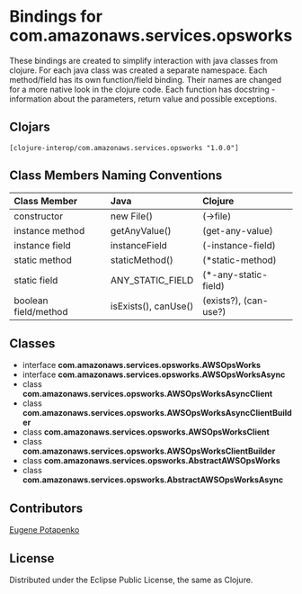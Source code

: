 # Bindings for com.amazonaws.services.opsworks

These bindings are created to simplify interaction with java classes from clojure.
For each java class was created a separate namespace.
Each method/field has its own function/field binding.
Their names are changed for a more native look in the clojure code. Each function has docstring - information about the parameters, return value and possible exceptions.

## Clojars

```
[clojure-interop/com.amazonaws.services.opsworks "1.0.0"]
```

## Class Members Naming Conventions

| Class Member | Java | Clojure |
|:--|:--|:--|
| constructor | new File() | (->file) |
| instance method | getAnyValue() | (get-any-value) |
| instance field | instanceField | (-instance-field) |
| static method | staticMethod() | (*static-method) |
| static field | ANY_STATIC_FIELD | (*-any-static-field) |
| boolean field/method | isExists(), canUse() | (exists?), (can-use?) |

## Classes

- interface **com.amazonaws.services.opsworks.AWSOpsWorks**
- interface **com.amazonaws.services.opsworks.AWSOpsWorksAsync**
- class **com.amazonaws.services.opsworks.AWSOpsWorksAsyncClient**
- class **com.amazonaws.services.opsworks.AWSOpsWorksAsyncClientBuilder**
- class **com.amazonaws.services.opsworks.AWSOpsWorksClient**
- class **com.amazonaws.services.opsworks.AWSOpsWorksClientBuilder**
- class **com.amazonaws.services.opsworks.AbstractAWSOpsWorks**
- class **com.amazonaws.services.opsworks.AbstractAWSOpsWorksAsync**

## Contributors

[Eugene Potapenko](https://github.com/potapenko/)

## License

Distributed under the Eclipse Public License, the same as Clojure.
